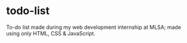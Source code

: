 # todo-list

To-do list made during my web development internship at MLSA; made using only HTML, CSS & JavaScript.



